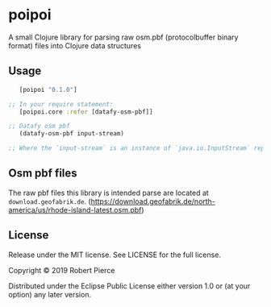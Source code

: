 # poipoi

A small Clojure library for parsing raw osm.pbf (protocolbuffer binary format) files into Clojure data structures

## Usage

```clojure
   [poipoi "0.1.0"]

;; In your require statement:
   [poipoi.core :refer [datafy-osm-pbf]]

;; Datafy osm pbf
   (datafy-osm-pbf input-stream)

;; Where the `input-stream` is an instance of `java.io.InputStream` representing the osm.pbf file
```
## Osm pbf files
The raw pbf files this library is intended parse are located at
`download.geofabrik.de`.
(https://download.geofabrik.de/north-america/us/rhode-island-latest.osm.pbf)

## License
Release under the MIT license. See LICENSE for the full license.

Copyright © 2019 Robert Pierce

Distributed under the Eclipse Public License either version 1.0 or (at
your option) any later version.
